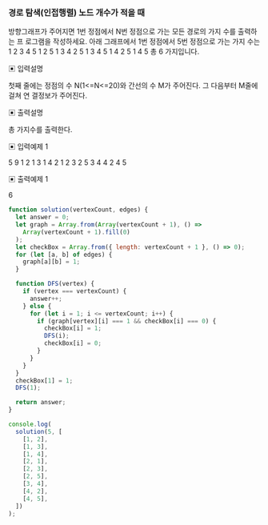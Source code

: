 ### 경로 탐색(인접행렬) 노드 개수가 적을 때

방향그래프가 주어지면 1번 정점에서 N번 정점으로 가는 모든 경로의 가지 수를 출력하는 프
로그램을 작성하세요. 아래 그래프에서 1번 정점에서 5번 정점으로 가는 가지 수는
1 2 3 4 5
1 2 5
1 3 4 2 5
1 3 4 5
1 4 2 5
1 4 5
총 6 가지입니다.

▣ 입력설명

첫째 줄에는 정점의 수 N(1<=N<=20)와 간선의 수 M가 주어진다. 그 다음부터 M줄에 걸쳐 연
결정보가 주어진다.

▣ 출력설명

총 가지수를 출력한다.

▣ 입력예제 1

5 9
1 2
1 3
1 4
2 1
2 3
2 5
3 4
4 2
4 5

▣ 출력예제 1

6

```javascript
function solution(vertexCount, edges) {
  let answer = 0;
  let graph = Array.from(Array(vertexCount + 1), () =>
    Array(vertexCount + 1).fill(0)
  );
  let checkBox = Array.from({ length: vertexCount + 1 }, () => 0);
  for (let [a, b] of edges) {
    graph[a][b] = 1;
  }

  function DFS(vertex) {
    if (vertex === vertexCount) {
      answer++;
    } else {
      for (let i = 1; i <= vertexCount; i++) {
        if (graph[vertex][i] === 1 && checkBox[i] === 0) {
          checkBox[i] = 1;
          DFS(i);
          checkBox[i] = 0;
        }
      }
    }
  }
  checkBox[1] = 1;
  DFS(1);

  return answer;
}

console.log(
  solution(5, [
    [1, 2],
    [1, 3],
    [1, 4],
    [2, 1],
    [2, 3],
    [2, 5],
    [3, 4],
    [4, 2],
    [4, 5],
  ])
);
```
